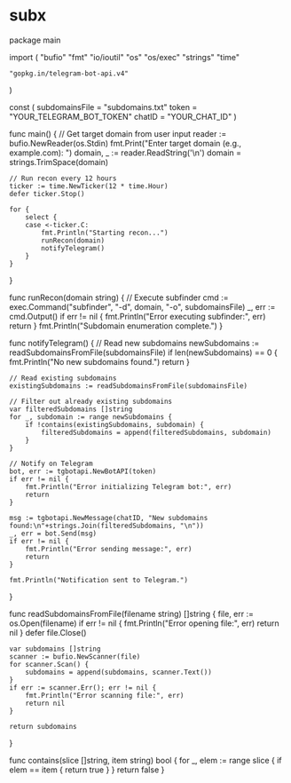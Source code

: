 # subx

package main

import (
    "bufio"
    "fmt"
    "io/ioutil"
    "os"
    "os/exec"
    "strings"
    "time"

    "gopkg.in/telegram-bot-api.v4"
)

const (
    subdomainsFile = "subdomains.txt"
    token          = "YOUR_TELEGRAM_BOT_TOKEN"
    chatID         = "YOUR_CHAT_ID"
)

func main() {
    // Get target domain from user input
    reader := bufio.NewReader(os.Stdin)
    fmt.Print("Enter target domain (e.g., example.com): ")
    domain, _ := reader.ReadString('\n')
    domain = strings.TrimSpace(domain)

    // Run recon every 12 hours
    ticker := time.NewTicker(12 * time.Hour)
    defer ticker.Stop()

    for {
        select {
        case <-ticker.C:
            fmt.Println("Starting recon...")
            runRecon(domain)
            notifyTelegram()
        }
    }
}

func runRecon(domain string) {
    // Execute subfinder
    cmd := exec.Command("subfinder", "-d", domain, "-o", subdomainsFile)
    _, err := cmd.Output()
    if err != nil {
        fmt.Println("Error executing subfinder:", err)
        return
    }
    fmt.Println("Subdomain enumeration complete.")
}

func notifyTelegram() {
    // Read new subdomains
    newSubdomains := readSubdomainsFromFile(subdomainsFile)
    if len(newSubdomains) == 0 {
        fmt.Println("No new subdomains found.")
        return
    }

    // Read existing subdomains
    existingSubdomains := readSubdomainsFromFile(subdomainsFile)

    // Filter out already existing subdomains
    var filteredSubdomains []string
    for _, subdomain := range newSubdomains {
        if !contains(existingSubdomains, subdomain) {
            filteredSubdomains = append(filteredSubdomains, subdomain)
        }
    }

    // Notify on Telegram
    bot, err := tgbotapi.NewBotAPI(token)
    if err != nil {
        fmt.Println("Error initializing Telegram bot:", err)
        return
    }

    msg := tgbotapi.NewMessage(chatID, "New subdomains found:\n"+strings.Join(filteredSubdomains, "\n"))
    _, err = bot.Send(msg)
    if err != nil {
        fmt.Println("Error sending message:", err)
        return
    }

    fmt.Println("Notification sent to Telegram.")
}

func readSubdomainsFromFile(filename string) []string {
    file, err := os.Open(filename)
    if err != nil {
        fmt.Println("Error opening file:", err)
        return nil
    }
    defer file.Close()

    var subdomains []string
    scanner := bufio.NewScanner(file)
    for scanner.Scan() {
        subdomains = append(subdomains, scanner.Text())
    }
    if err := scanner.Err(); err != nil {
        fmt.Println("Error scanning file:", err)
        return nil
    }

    return subdomains
}

func contains(slice []string, item string) bool {
    for _, elem := range slice {
        if elem == item {
            return true
        }
    }
    return false
}
